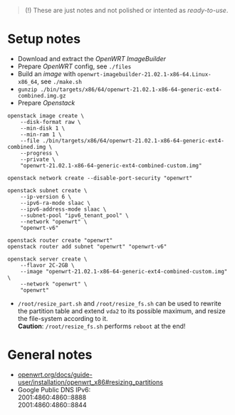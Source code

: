
> (!) These are just notes and not polished or intented as *ready-to-use*.

# Setup notes

* Download and extract the *OpenWRT ImageBuilder*
* Prepare *OpenWRT* config, see `./files`
* Build an *image* with `openwrt-imagebuilder-21.02.1-x86-64.Linux-x86_64`, see `./make.sh`
* `gunzip ./bin/targets/x86/64/openwrt-21.02.1-x86-64-generic-ext4-combined.img.gz`
* Prepare *Openstack*

```
openstack image create \
	--disk-format raw \
	--min-disk 1 \
	--min-ram 1 \
	--file ./bin/targets/x86/64/openwrt-21.02.1-x86-64-generic-ext4-combined.img \
	--progress \
	--private \
	"openwrt-21.02.1-x86-64-generic-ext4-combined-custom.img"

openstack network create --disable-port-security "openwrt"

openstack subnet create \
	--ip-version 6 \
	--ipv6-ra-mode slaac \
	--ipv6-address-mode slaac \
	--subnet-pool "ipv6_tenant_pool" \
	--network "openwrt" \
	"openwrt-v6"

openstack router create "openwrt"
openstack router add subnet "openwrt" "openwrt-v6"

openstack server create \
	--flavor 2C-2GB \
	--image "openwrt-21.02.1-x86-64-generic-ext4-combined-custom.img" \
	--network "openwrt" \
	"openwrt"
```

* `/root/resize_part.sh` and `/root/resize_fs.sh` can be used to rewrite the partition table and extend `vda2` to its possible maximum, and resize the file-system according to it. \
  **Caution**: `/root/resize_fs.sh` performs `reboot` at the end!



# General notes
* [openwrt.org/docs/guide-user/installation/openwrt_x86#resizing_partitions](https://openwrt.org/docs/guide-user/installation/openwrt_x86#resizing_partitions)
* Google Public DNS IPv6: \
  2001:4860:4860::8888 \
  2001:4860:4860::8844
